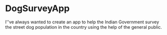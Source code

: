 # DogSurveyApp
I''ve always wanted to create an app to help the Indian Government survey the street dog population in the country using the help of the general public.
